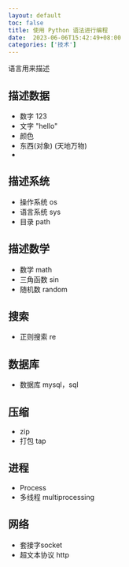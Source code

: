 ```yaml
---
layout: default
toc: false
title: 使用 Python 语法进行编程
date:  2023-06-06T15:42:49+08:00
categories: ['技术']
---
```



语言用来描述

<!--more-->

## 描述数据

- 数字  123
- 文字 "hello"
- 颜色
- 东西(对象) (天地万物)
- 

## 描述系统

- 操作系统  os
- 语言系统  sys
- 目录 path

## 描述数学
- 数学 math
- 三角函数 sin
- 随机数 random

## 搜索
- 正则搜索 re

## 数据库

- 数据库 mysql，sql

## 压缩
- zip
- 打包 tap
## 进程
- Process
- 多线程  multiprocessing

## 网络
- 套接字socket 
- 超文本协议 http
